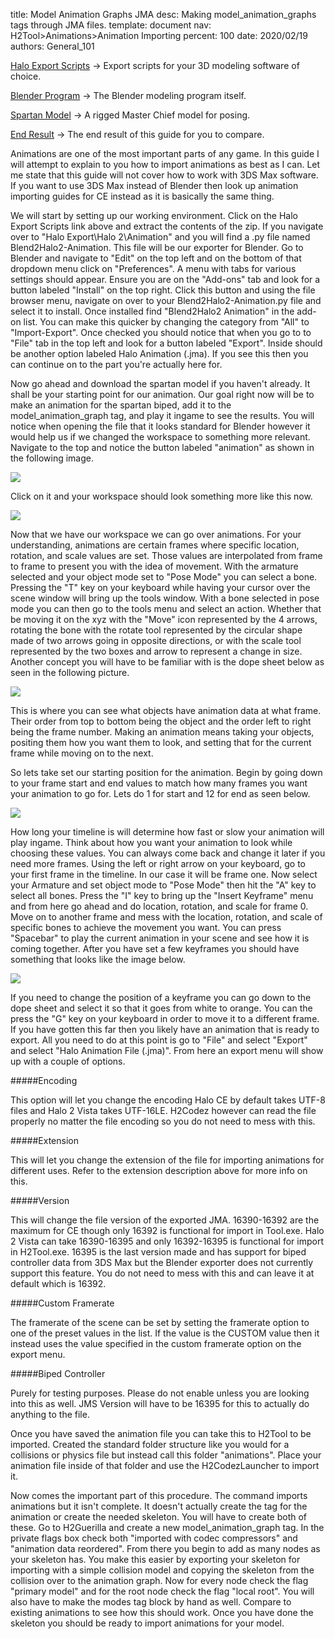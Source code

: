 title:      Model Animation Graphs JMA
desc:       Making model_animation_graphs tags through JMA files.
template:   document
nav:        H2Tool>Animations>Animation Importing 
percent:    100
date:       2020/02/19
authors:    General_101

[Halo Export Scripts](http://www.h2maps.net/Tools/PC/Export%20Scripts/Halo_Export.7z) -> Export scripts for your 3D modeling software of choice.

[Blender Program](https://www.blender.org/) -> The Blender modeling program itself.

[Spartan Model](http://www.h2maps.net/Sources/H2EK%20Source/Manual/Animations/MasterChief_Animation_Example_Starting.blend) -> A rigged Master Chief model for posing.

[End Result](http://www.h2maps.net/Sources/H2EK%20Source/Manual/Animations/MasterChief_Animation_Example_Ending.blend) -> The end result of this guide for you to compare.

Animations are one of the most important parts of any game. In this guide I will attempt to explain to you how to import animations as best as I can. Let me state that this guide will not cover how to work with 3DS Max software. 
If you want to use 3DS Max instead of Blender then look up animation importing guides for CE instead as it is basically the same thing.

We will start by setting up our working environment. Click on the Halo Export Scripts link above and extract the contents of the zip. If you navigate over to "Halo Export\Halo 2\Animation" and you will find a .py file named
Blend2Halo2-Animation. This file will be our exporter for Blender. Go to Blender and navigate to "Edit" on the top left and on the bottom of that dropdown menu click on "Preferences". A menu with tabs for various settings should
appear. Ensure you are on the "Add-ons" tab and look for a button labeled "Install" on the top right. Click this button and using the file browser menu, navigate on over to your Blend2Halo2-Animation.py file and select it to install.
Once installed find "Blend2Halo2 Animation" in the add-on list. You can make this quicker by changing the category from "All" to "Import-Export". Once checked you should notice that when you go to to "File" tab in the top left
and look for a button labeled "Export". Inside should be another option labeled Halo Animation (.jma). If you see this then you can continue on to the part you're actually here for.

Now go ahead and download the spartan model if you haven't already. It shall be your starting point for our animation. Our goal right now will be to make an animation for the spartan biped, add it to the model_animation_graph tag,
and play it ingame to see the results. You will notice when opening the file that it looks standard for Blender however it would help us if we changed the workspace to something more relevant. Navigate to the top and notice the
button labeled "animation" as shown in the following image. 

![](assets/AnimationImportingStep1.png)

Click on it and your workspace should look something more like this now.

![](assets/AnimationImportingStep2.png)

Now that we have our workspace we can go over animations. For your understanding, animations are certain frames where specific location, rotation, and scale values are set. Those values are interpolated from frame to frame to 
present you with the idea of movement. With the armature selected and your object mode set to "Pose Mode" you can select a bone. Pressing the "T" key on your keyboard while having your cursor over the scene window will bring up
the tools window. With a bone selected in pose mode you can then go to the tools menu and select an action. Whether that be moving it on the xyz with the "Move" icon represented by the 4 arrows, rotating the bone with the rotate
tool represented by the circular shape made of two arrows going in opposite directions, or with the scale tool represented by the two boxes and arrow to represent a change in size. Another concept you will have to be familiar with 
is the dope sheet below as seen in the following picture.

![](assets/AnimationImportingStep3.png)

This is where you can see what objects have animation data at what frame. Their order from top to bottom being the object and the order left to right being the frame number. Making an animation means taking your objects, positing
them how you want them to look, and setting that for the current frame while moving on to the next.

So lets take set our starting position for the animation. Begin by going down to your frame start and end values to match how many frames you want your animation to go for. Lets do 1 for start and 12 for end as seen below.

![](assets/AnimationImportingStep4.png)

How long your timeline is will determine how fast or slow your animation will play ingame. Think about how you want your animation to look while choosing these values. You can always come back and change it later if you need more 
frames. Using the left or right arrow on your keyboard, go to your first frame in the timeline. In our case it will be frame one. Now select your Armature and set object mode to "Pose Mode" then hit the "A" key to select all bones. 
Press the "I" key to bring up the "Insert Keyframe" menu and from here go ahead and do location, rotation, and scale for frame 0. Move on to another frame and mess with the location, rotation, and scale of specific bones to achieve 
the movement you want. You can press "Spacebar" to play the current animation in your scene and see how it is coming together. After you have set a few keyframes you should have something that looks like the image below. 

![](assets/AnimationImportingStep5.png)

If you need to change the position of a keyframe you can go down to the dope sheet and select it so that it goes from white to orange. You can the press the "G" key on your keyboard in order to move it to a different frame.
If you have gotten this far then you likely have an animation that is ready to export. All you need to do at this point is go to "File" and select "Export" and select "Halo Animation File (.jma)". From here an export menu will show 
up with a couple of options.

#####Encoding

This option will let you change the encoding Halo CE by default takes UTF-8 files and Halo 2 Vista takes UTF-16LE. H2Codez however can read the file properly no matter the file encoding so you do not need to mess with this.

#####Extension

This will let you change the extension of the file for importing animations for different uses. Refer to the extension description above for more info on this. 

#####Version

This will change the file version of the exported JMA. 16390-16392 are the maximum for CE though only 16392 is functional for import in Tool.exe. Halo 2 Vista can take 16390-16395 and only 16392-16395 is functional for import in 
H2Tool.exe. 16395 is the last version made and has support for biped controller data from 3DS Max but the Blender exporter does not currently support this feature. You do not need to mess with this and can leave it at default 
which is 16392.

#####Custom Framerate

The framerate of the scene can be set by setting the framerate option to one of the preset values in the list. If the value is the CUSTOM value then it instead uses the value specified in the custom framerate option on the 
export menu.

#####Biped Controller

Purely for testing purposes. Please do not enable unless you are looking into this as well. JMS Version will have to be 16395 for this to actually do anything to the file.

Once you have saved the animation file you can take this to H2Tool to be imported. Created the standard folder structure like you would for a collisions or physics file but instead call this folder "animations". Place your 
animation file inside of that folder and use the H2CodezLauncher to import it.

Now comes the important part of this procedure. The command imports animations but it isn't complete. It doesn't actually create the tag for the animation or create the needed skeleton. You will have to create both of these.
Go to H2Guerilla and create a new model_animation_graph tag. In the private flags box check both "imported with codec compressors" and "animation data reordered". From there you begin to add as many nodes as your skeleton has.
You make this easier by exporting your skeleton for importing with a simple collision model and copying the skeleton from the collision over to the animation graph. Now for every node check the flag "primary model" and for the
root node check the flag "local root". You will also have to make the modes tag block by hand as well. Compare to existing animations to see how this should work. Once you have done the skeleton you should be ready to import 
animations for your model.
